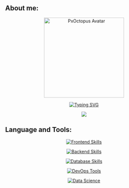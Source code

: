 ## About me:
<p align="center"> <img width="256" alt="PxOctopus Avatar" src="https://github.com/PxOctopus/PxOctopus/assets/154042778/4ec13956-538a-4386-a750-7e8f9578c781"> </p> <p align="center"> <a href="https://git.io/typing-svg"> <img src="https://readme-typing-svg.demolab.com?font=Ubuntu&size=35&duration=2500&pause=500&color=F7DEE9&center=true&vCenter=true&multiline=true&random=false&width=1000&height=200&lines=Hi!;I'm+PxOctopus.;I'm+interested+in+bioinformatics+and+am+currently+learning+Java." alt="Typing SVG" /> </a> </p> <p align="center"> <picture> <source srcset="https://github-readme-stats.vercel.app/api?username=PxOctopus&show_icons=true&theme=dark" media="(prefers-color-scheme: dark)" /> <source srcset="https://github-readme-stats.vercel.app/api?username=PxOctopus&show_icons=true" media="(prefers-color-scheme: light), (prefers-color-scheme: no-preference)" /> <img src="https://github-readme-stats.vercel.app/api?username=PxOctopus&show_icons=true" /> </picture> </p>

## Language and Tools:
<p align="center"> <!-- Frontend --> <a href="https://go-skill-icons.vercel.app/"> <img src="https://go-skill-icons.vercel.app/api/icons?i=html,css,react,typescript&theme=dark&titles=true&perline=4" alt="Frontend Skills" /> </a> </p> <p align="center"> <!-- Backend --> <a href="https://go-skill-icons.vercel.app/"> <img src="https://go-skill-icons.vercel.app/api/icons?i=java,spring,postman&theme=dark&titles=true&perline=3" alt="Backend Skills" /> </a> </p> <p align="center"> <!-- Database --> <a href="https://go-skill-icons.vercel.app/"> <img src="https://go-skill-icons.vercel.app/api/icons?i=mysql,postgresql,mongodb&theme=dark&titles=true&perline=3" alt="Database Skills" /> </a> </p> <p align="center"> <!-- DevOps & Tools --> <a href="https://go-skill-icons.vercel.app/"> <img src="https://go-skill-icons.vercel.app/api/icons?i=git,docker,kubernetes&theme=dark&titles=true&perline=3" alt="DevOps Tools" /> </a> </p> <p align="center"> <!-- Data Science --> <a href="https://go-skill-icons.vercel.app/"> <img src="https://go-skill-icons.vercel.app/api/icons?i=r&theme=dark&titles=true&perline=1" alt="Data Science" /> </a> </p>

<!---
PxOctopus/PxOctopus is a ✨ special ✨ repository because its `README.md` (this file) appears on your GitHub profile.
You can click the Preview link to take a look at your changes.
--->
